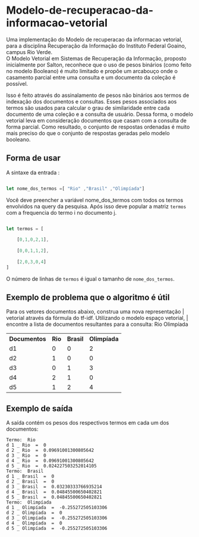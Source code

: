 # Modelo-de-recuperacao-da-informacao-vetorial
Uma implementação do Modelo de recuperacao da informacao vetorial, para a disciplina Recuperação da Informação do Instituto Federal Goaino, campus Rio Verde.<br>
O Modelo Vetorial em Sistemas de Recuperação da Informação, proposto inicialmente por Salton, reconhece que o uso de pesos binários (como feito no modelo Booleano) é muito limitado e propõe um arcabouço onde o casamento parcial entre uma consulta e um documento da coleção é possível.

Isso é feito através do assinalamento de pesos não binários aos termos de indexação dos documentos e consultas. Esses pesos associados aos termos são usados para calcular o grau de similaridade entre cada documento de uma coleção e a consulta de usuário. Dessa forma, o modelo vetorial leva em consideração documentos que casam com a consulta de forma parcial. Como resultado, o conjunto de respostas ordenadas é muito mais preciso do que o conjunto de respostas geradas pelo modelo booleano.


## Forma de usar 

A sintaxe da entrada : 

```javascript

let nome_dos_termos =[ "Rio" ,"Brasil" ,"Olimpíada"]

```
Você deve preencher a variável nome_dos_termos com todos os termos envolvidos na query da pesquisa. 
Após isso deve popular a matriz ```termos``` com a frequencia do termo i no documento j.

```javascript

let termos = [
    
    [0,1,0,2,1],
    
    [0,0,1,1,2],
    
    [2,0,3,0,4]
]


```

O número de linhas de ```termos``` é igual o tamanho de ```nome_dos_termos```.

## Exemplo de problema que o algoritmo é útil
Para os vetores documentos abaixo, construa uma nova representação                                   |
 vetorial através da fórmula do tf-idf. Utilizando o modelo espaço vetorial,                            |
 encontre a lista de documentos resultantes para a consulta: Rio Olimpíada

<table style="width:100%">
  <tr>
      <th>Documentos</th>
    <th>Rio</th>
    <th>Brasil</th>
    <th>Olimpíada</th>
  </tr>
  <tr>
      <td>d1</td>
      <td>0</td> 
      <td>0</td> 
      <td>2</td>
  </tr>
  <tr>
    
<td>d2</td> <td>1</td> <td>0</td> <td>0</td>

</tr>
<tr>
    <td>d3</td> <td>0</td> <td>1</td> <td>3</td>

</tr>
<tr>
<td>d4</td> <td>2</td> <td>1</td> <td>0</td>

</tr>
<tr>
<td>d5</td> <td>1</td> <td>2</td> <td>4</td>

</tr>
</table>

## Exemplo de saída

A saída contém os pesos dos respectivos termos em cada um dos documentos: 

```
Termo:  Rio
d 1 _ Rio  =  0
d 2 _ Rio  =  0.09691001300805642
d 3 _ Rio  =  0
d 4 _ Rio  =  0.09691001300805642
d 5 _ Rio  =  0.024227503252014105
Termo:  Brasil
d 1 _ Brasil  =  0
d 2 _ Brasil  =  0
d 3 _ Brasil  =  0.03230333766935214
d 4 _ Brasil  =  0.04845500650402821
d 5 _ Brasil  =  0.04845500650402821
Termo:  Olimpíada
d 1 _ Olimpíada  =  -0.255272505103306
d 2 _ Olimpíada  =  0
d 3 _ Olimpíada  =  -0.255272505103306
d 4 _ Olimpíada  =  0
d 5 _ Olimpíada  =  -0.255272505103306

```

